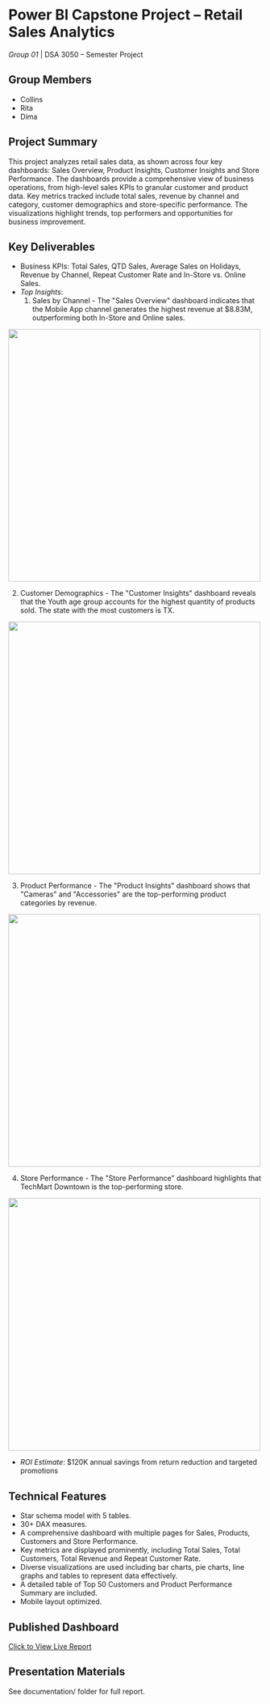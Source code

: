 # Power BI Capstone Project – Retail Sales Analytics
*Group 01* | DSA 3050 – Semester Project

## Group Members
- Collins
- Rita
- Dima

## Project Summary
This project analyzes retail sales data, as shown across four key dashboards: Sales Overview, Product Insights, Customer Insights and Store Performance. The dashboards provide a comprehensive view of business operations, from high-level sales KPIs to granular customer and product data. Key metrics tracked include total sales, revenue by channel and category, customer demographics and store-specific performance. The visualizations highlight trends, top performers and opportunities for business improvement.

## Key Deliverables
- Business KPIs: Total Sales, QTD Sales, Average Sales on Holidays, Revenue by Channel, Repeat Customer Rate and In-Store vs. Online Sales.
- *Top Insights*:
  1. Sales by Channel - The "Sales Overview" dashboard indicates that the Mobile App channel generates the highest revenue at $8.83M, outperforming both In-Store and Online sales.
 
 <img src="powerbi_dashboards/salesdashboard.png" width="500">


  2. Customer Demographics - The "Customer Insights" dashboard reveals that the Youth age group accounts for the highest quantity of products sold. The state with the most customers is TX.

 <img src="powerbi_dashboards/customerdashboard.png" width="500">


  3. Product Performance - The "Product Insights" dashboard shows that "Cameras" and "Accessories" are the top-performing product categories by revenue.

 <img src="powerbi_dashboards/productdashboard.png" width="500">


  4. Store Performance - The "Store Performance" dashboard highlights that TechMart Downtown is the top-performing store.

   <img src="powerbi_dashboards/storeperfomance.png" width="500">


- *ROI Estimate*: $120K annual savings from return reduction and targeted promotions

## Technical Features
- Star schema model with 5 tables.
- 30+ DAX measures.
- A comprehensive dashboard with multiple pages for Sales, Products, Customers and Store Performance.
- Key metrics are displayed prominently, including Total Sales, Total Customers, Total Revenue and Repeat Customer Rate.
- Diverse visualizations are used including bar charts, pie charts, line graphs and tables to represent data effectively.
- A detailed table of Top 50 Customers and Product Performance Summary are included.
- Mobile layout optimized.

## Published Dashboard
[Click to View Live Report](https://app.powerbi.com/view?r=eyJrIjoiNmViZWRjNzktYjVmZi00NGExLTg5N2ItNTEyMzE3MGNjNTg4IiwidCI6IjE2ZDgzZWU2LTI1NGEtNDY5ZC1hNmNjLTU0ZTJjYTIzMTNlNyIsImMiOjh9)

## Presentation Materials
See documentation/ folder for full report.

